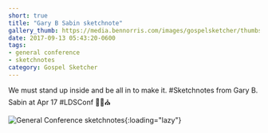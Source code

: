 ```yaml
---
short: true
title: "Gary B Sabin sketchnote"
gallery_thumb: https://media.bennorris.com/images/gospelsketcher/thumbs/apr-17-2-sabin.jpg
date: 2017-09-13 05:43:20-0600
tags:
- general conference
- sketchnotes
category: Gospel Sketcher
---
```


We must stand up inside and be all in to make it. #Sketchnotes from Gary B. Sabin at Apr 17 #LDSConf ✍🏼⛪️

![General Conference sketchnotes](https://media.bennorris.com/images/gospelsketcher/general-conference/apr-2017/apr-17-2-sabin.jpg){:loading="lazy"}
